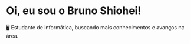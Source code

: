 # Oi, eu sou o Bruno Shiohei!

🖥️ Estudante de informática, buscando mais conhecimentos e avanços na área.

<!---
shioheii/shioheii is a ✨ special ✨ repository because its `README.md` (this file) appears on your GitHub profile.
You can click the Preview link to take a look at your changes.
--->
